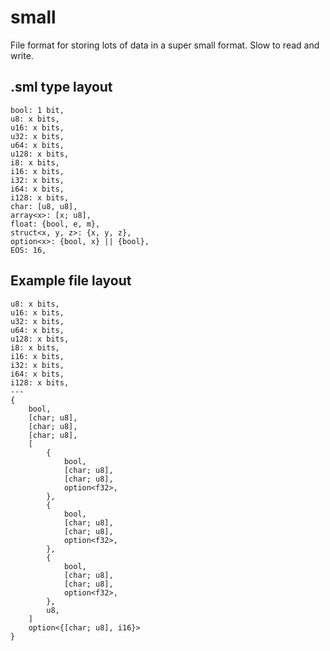 # small
File format for storing lots of data in a super small format. Slow to read and write.

## .sml type layout
```
bool: 1 bit,
u8: x bits,
u16: x bits,
u32: x bits,
u64: x bits,
u128: x bits,
i8: x bits,
i16: x bits,
i32: x bits,
i64: x bits,
i128: x bits,
char: [u8, u8],
array<x>: [x; u8],
float: {bool, e, m},
struct<x, y, z>: {x, y, z},
option<x>: {bool, x} || {bool},
EOS: 16,
```

## Example file layout
```
u8: x bits,
u16: x bits,
u32: x bits,
u64: x bits,
u128: x bits,
i8: x bits,
i16: x bits,
i32: x bits,
i64: x bits,
i128: x bits,
---
{
    bool,
    [char; u8],
    [char; u8],
    [char; u8],
    [
        {
            bool,
            [char; u8],
            [char; u8],
            option<f32>,
        },
        {
            bool,
            [char; u8],
            [char; u8],
            option<f32>,
        },
        {
            bool,
            [char; u8],
            [char; u8],
            option<f32>,
        },
        u8,
    ]
    option<{[char; u8], i16}>
}
```

